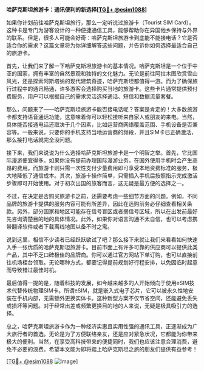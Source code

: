 **哈萨克斯坦旅游卡：通讯便利的新选择[[TG💪+ @esim1088](https://t.me/s/esim1088)]**

如果你计划前往哈萨克斯坦旅行，那么一定听说过旅游卡（Tourist SIM Card）。这种卡是专门为游客设计的一种便捷通信工具，能够帮助你在异国他乡保持与外界的联系。但是，很多人可能会好奇：哈萨克斯坦旅游卡到底能不能接电话？它是否适合你的需求？这篇文章将为你详细解答这些问题，并告诉你如何选择最适合自己的旅游卡。

首先，让我们来了解一下哈萨克斯坦旅游卡的基本情况。哈萨克斯坦是一个位于中亚的国家，拥有丰富的自然景观和独特的文化魅力。无论是前往阿拉木图欣赏雪山风光，还是探索阿斯塔纳的现代建筑奇迹，哈萨克斯坦都值得一游。而为了确保旅行过程中的通讯畅通，许多游客会选择购买当地的旅游卡。这些卡片通常提供预付费服务，用户可以根据自己的需求灵活选择通话、短信和数据流量套餐。

那么，问题来了——哈萨克斯坦旅游卡能否接电话呢？答案是肯定的！大多数旅游卡都支持语音通话功能，这意味着你可以轻松接听来自家人或朋友的来电。当然，具体能否接通电话还取决于几个因素，比如运营商网络覆盖范围、手机设备是否兼容等。一般来说，只要你的手机支持当地运营商的频段，并且SIM卡已正确激活，那么接打电话就完全没问题。

接下来，我们来说说为什么选择哈萨克斯坦旅游卡是一个明智之举。首先，它比国际漫游便宜得多。如果你没有提前办理国际漫游业务，在国外使用手机时会产生高昂的费用。而旅游卡则只需一次性支付少量费用即可享受本地资费标准的服务，极大地降低了通信成本。其次，旅游卡操作简单，只需插入手机后按照指示完成激活步骤即可开始使用。对于初次出国的旅客而言，这无疑是最方便的选择之一。

不过，在决定是否购买旅游卡之前，还需要考虑一些细节方面的问题。例如，不同品牌的旅游卡提供的服务内容可能有所差异，因此在选购前务必仔细查看相关条款。另外，部分国家和地区可能存在信号盲区或者弱信号区域，所以在出发前最好先咨询清楚目的地的具体情况。此外，如果你对语言沟通不太自信，也可以考虑携带翻译软件或者下载离线地图以备不时之需。

说到这里，相信不少读者已经跃跃欲试了吧？那么接下来就让我们来看看如何快速入手一张优质的哈萨克斯坦旅游卡。目前市面上有许多可靠的供应商可以提供此类产品，其中不乏口碑极佳的品牌商。你可以通过官方网站下单订购，也可以直接前往机场柜台领取。无论哪种方式，都要记得提前规划好行程安排，以免因临时起意而导致错过最佳时机。

最后值得一提的是，随着科技的发展，如今越来越多的人开始倾向于使用eSIM技术代替传统物理SIM卡。所谓eSIM，就是嵌入式电子芯片，它可以被永久性地安装在手机内部，无需额外更换实体卡。这种新型方案不仅节省空间，还能避免丢失或损坏等问题。对于经常出差或频繁更换目的地的人来说，无疑是极具吸引力的选择。

总之，哈萨克斯坦旅游卡作为一种经济实惠且实用性强的通讯工具，正逐渐成为广大旅行者的首选。无论是为了方便联络亲友，还是应对紧急状况，它都能为你带来极大的便利。当然，在享受高科技带来的便捷同时，我们也应该注意合理消费，避免不必要的浪费。希望本文能为即将踏上哈萨克斯坦之旅的朋友们提供有益参考！

[[TG💪+ @esim1088](https://t.me/s/esim1088) ![Image](https://i.postimg.cc/4NQfJmqS/Snipaste-2025-05-13-00-14-12.png)]